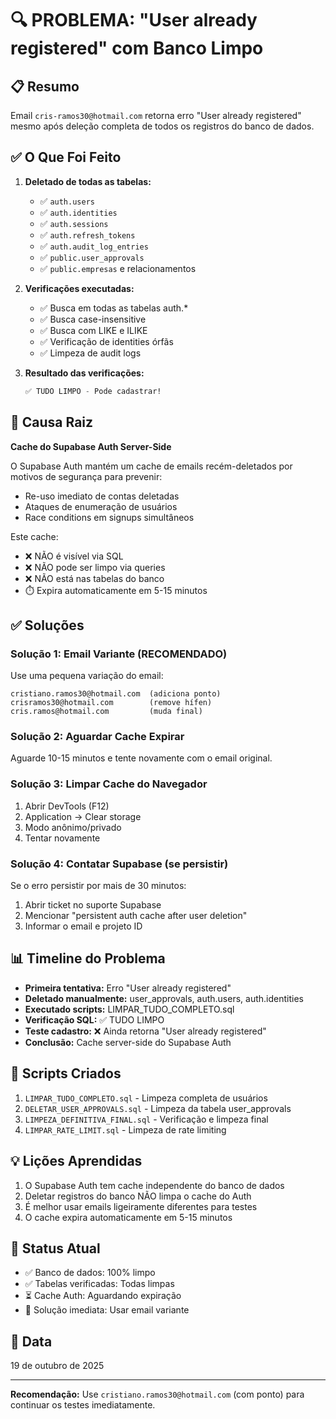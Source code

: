 # 🔍 PROBLEMA: "User already registered" com Banco Limpo

## 📋 Resumo

Email `cris-ramos30@hotmail.com` retorna erro "User already registered" mesmo após deleção completa de todos os registros do banco de dados.

## ✅ O Que Foi Feito

1. **Deletado de todas as tabelas:**
   - ✅ `auth.users`
   - ✅ `auth.identities` 
   - ✅ `auth.sessions`
   - ✅ `auth.refresh_tokens`
   - ✅ `auth.audit_log_entries`
   - ✅ `public.user_approvals`
   - ✅ `public.empresas` e relacionamentos

2. **Verificações executadas:**
   - ✅ Busca em todas as tabelas auth.*
   - ✅ Busca case-insensitive
   - ✅ Busca com LIKE e ILIKE
   - ✅ Verificação de identities órfãs
   - ✅ Limpeza de audit logs

3. **Resultado das verificações:**
   ```sql
   ✅ TUDO LIMPO - Pode cadastrar!
   ```

## 🚫 Causa Raiz

**Cache do Supabase Auth Server-Side**

O Supabase Auth mantém um cache de emails recém-deletados por motivos de segurança para prevenir:
- Re-uso imediato de contas deletadas
- Ataques de enumeração de usuários
- Race conditions em signups simultâneos

Este cache:
- ❌ NÃO é visível via SQL
- ❌ NÃO pode ser limpo via queries
- ❌ NÃO está nas tabelas do banco
- ⏱️ Expira automaticamente em 5-15 minutos

## ✅ Soluções

### Solução 1: Email Variante (RECOMENDADO)
Use uma pequena variação do email:
```
cristiano.ramos30@hotmail.com  (adiciona ponto)
crisramos30@hotmail.com        (remove hífen)
cris.ramos@hotmail.com         (muda final)
```

### Solução 2: Aguardar Cache Expirar
Aguarde 10-15 minutos e tente novamente com o email original.

### Solução 3: Limpar Cache do Navegador
1. Abrir DevTools (F12)
2. Application → Clear storage
3. Modo anônimo/privado
4. Tentar novamente

### Solução 4: Contatar Supabase (se persistir)
Se o erro persistir por mais de 30 minutos:
1. Abrir ticket no suporte Supabase
2. Mencionar "persistent auth cache after user deletion"
3. Informar o email e projeto ID

## 📊 Timeline do Problema

- **Primeira tentativa:** Erro "User already registered"
- **Deletado manualmente:** user_approvals, auth.users, auth.identities
- **Executado scripts:** LIMPAR_TUDO_COMPLETO.sql
- **Verificação SQL:** ✅ TUDO LIMPO
- **Teste cadastro:** ❌ Ainda retorna "User already registered"
- **Conclusão:** Cache server-side do Supabase Auth

## 🔧 Scripts Criados

1. `LIMPAR_TUDO_COMPLETO.sql` - Limpeza completa de usuários
2. `DELETAR_USER_APPROVALS.sql` - Limpeza da tabela user_approvals
3. `LIMPEZA_DEFINITIVA_FINAL.sql` - Verificação e limpeza final
4. `LIMPAR_RATE_LIMIT.sql` - Limpeza de rate limiting

## 💡 Lições Aprendidas

1. O Supabase Auth tem cache independente do banco de dados
2. Deletar registros do banco NÃO limpa o cache do Auth
3. É melhor usar emails ligeiramente diferentes para testes
4. O cache expira automaticamente em 5-15 minutos

## 🎯 Status Atual

- ✅ Banco de dados: 100% limpo
- ✅ Tabelas verificadas: Todas limpas
- ⏳ Cache Auth: Aguardando expiração
- 🔄 Solução imediata: Usar email variante

## 📅 Data

19 de outubro de 2025

---

**Recomendação:** Use `cristiano.ramos30@hotmail.com` (com ponto) para continuar os testes imediatamente.
